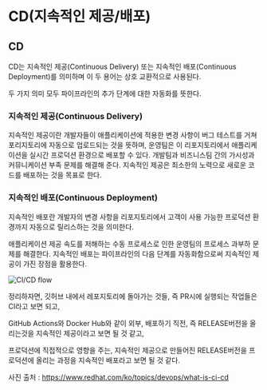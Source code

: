 # CD(지속적인 제공/배포)

## CD

CD는 지속적인 제공(Continuous Delivery) 또는 지속적인 배포(Continuous Deployment)를 의미하며 이 두 용어는 상호 교환적으로 사용된다.

두 가지 의미 모두 파이프라인의 추가 단계에 대한 자동화를 뜻한다.



### 지속적인 제공(Continuous Delivery)

지속적인 제공이란 개발자들이 애플리케이션에 적용한 변경 사항이 버그 테스트를 거쳐 포리지토리에 자동으로 업로드되는 것을 뜻하며, 운영팀은 이 리포지토리에서 애플리케이션을 실시간 프로덕션 환경으로 배포할 수 있다. 개발팀과 비즈니스팀 간의 가시성과 커뮤니케이션 부족 문제를 해결해 준다. 지속적인 제공은 최소한의 노력으로 새로운 코드를 배포하는 것을 목표로 한다.



### 지속적인 배포(Continuous Deployment)

지속적인 배포란 개발자의 변경 사항을 리포지토리에서 고객이 사용 가능한 프로덕션 환경까지 자동으로 릴리스하는 것을 의미한다.

애플리케이션 제공 속도를 저해하는 수동 프로세스로 인한 운영팀의 프로세스 과부하 문제를 해결한다. 지속적인 배포는 파이프라인의 다음 단계를 자동화함으로써 지속적인 제공이 가진 장점을 활용한다.



![CI/CD flow](https://www.redhat.com/cms/managed-files/ci-cd-flow-mobile_0.png)



정리하자면, 깃허브 내에서 레포지토리에 돌아가는 것들, 즉 PR시에 실행되는 작업들은 CI라고 보면 되고,

GitHub Actions와 Docker Hub와 같이 외부, 배포하기 직전, 즉 RELEASE버전을 올리는것을 지속적인 제공이라고 보면 될 것 같고,

프로덕션에 직접적으로 영향을 주는, 지속적인 제공으로 만들어진 RELEASE버전을 프로덕션에 올리는 과정을 지속적인 배포라고 보면 될 것 같다.



사진 출처 : https://www.redhat.com/ko/topics/devops/what-is-ci-cd